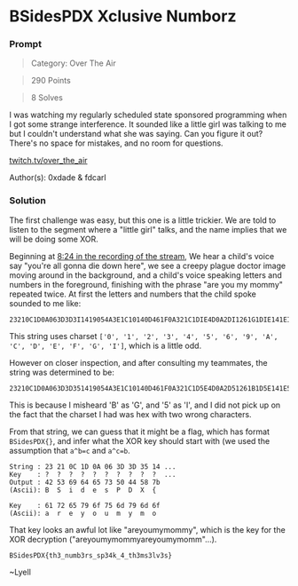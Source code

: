 # BSidesPDX Xclusive Numborz

### Prompt

> Category: Over The Air

> 290 Points

> 8 Solves

I was watching my regularly scheduled state sponsored programming when I got some strange interference. It sounded like a little girl was talking to me but I couldn't understand what she was saying. Can you figure it out? There's no space for mistakes, and no room for questions.

[twitch.tv/over_the_air](https://twitch.tv/over_the_air)

Author(s): 0xdade & fdcarl

### Solution

The first challenge was easy, but this one is a little trickier. We are told to listen to the segment where a "little girl" talks, and the name implies that we will be doing some XOR.

Beginning at [8:24 in the recording of the stream](https://youtu.be/_QgPMyRBBKM?t=504), We hear a child's voice say "you're all gonna die down here", we see a creepy plague doctor image moving around in the background, and a child's voice speaking letters and numbers in the foreground, finishing with the phrase "are you my mommy" repeated twice. At first the letters and numbers that the child spoke sounded to me like:

```
23210C1D0A063D3D3I1419054A3E1C10140D461F0A321C1DIE4D0A2DI1261G1DIE141EIC011G4A120F
```

This string uses charset `['0', '1', '2', '3', '4', '5', '6', '9', 'A', 'C', 'D', 'E', 'F', 'G', 'I']`, which is a little odd.

However on closer inspection, and after consulting my teammates, the string was determined to be:

```
23210C1D0A063D3D351419054A3E1C10140D461F0A321C1D5E4D0A2D51261B1D5E141E5C011B4A120F
```

This is because I misheard 'B' as 'G', and '5' as 'I', and I did not pick up on the fact that the charset I had was hex with two wrong characters. 

From that string, we can guess that it might be a flag, which has format `BSidesPDX{}`, and infer what the XOR key should start with (we used the assumption that `a^b=c` and `a^c=b`.

```
String : 23 21 0C 1D 0A 06 3D 3D 35 14 ... 
Key    : ?  ?  ?  ?  ?  ?  ?  ?  ?  ?  ...
Output : 42 53 69 64 65 73 50 44 58 7b 
(Ascii): B  S  i  d  e  s  P  D  X  {

Key    : 61 72 65 79 6f 75 6d 79 6d 6f
(Ascii): a  r  e  y  o  u  m  y  m  o
```

That key looks an awful lot like "areyoumymommy", which is the key for the XOR decryption ("areyoumymommyareyoumymomm"...).

```
BSidesPDX{th3_numb3rs_sp34k_4_th3ms3lv3s}
```

~Lyell